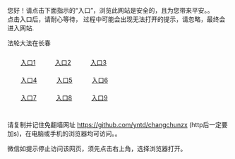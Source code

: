 您好！请点击下面指示的“入口”，浏览此网站是安全的，且为您带来平安。。 <br/>
点击入口后，请耐心等待， 过程中可能会出现无法打开的提示，请忽略，最终会进入网站. </br>

法轮大法在长春<br/>
<div style="padding:10px"><a style="margin:20px" target="_blank" href="https://dxqc94jhmehsj.cloudfront.net/2Qpsp?xmwexey" id="ccLink1" rel="nofollow">入口1</a> <a target="_blank" style="margin:20px" href="https://d4hclorh79khh.cloudfront.net/2Qpsp?rjoncnp" id="ccLink2" rel="nofollow">入口2</a> <a style="margin:20px" target="_blank" href="https://d12oixrcjygl07.cloudfront.net/2Qpsp?mtfuido" id="ccLink3" rel="nofollow">入口3</a></div>

<div style="padding:10px" ><a style="margin:20px" target="_blank" href="https://dxqc94jhmehsj.cloudfront.net/2Qpsp?xmwexey" id="ccLink4" rel="nofollow">入口4</a> <a style="margin:20px" href="https://d4hclorh79khh.cloudfront.net/2Qpsp?rjoncnp" target="_blank" id="ccLink5" rel="nofollow">入口5</a> <a style="margin:20px" href="https://d12oixrcjygl07.cloudfront.net/2Qpsp?mtfuido" target="_blank" id="ccLink6" rel="nofollow">入口6</a></div>

<div style="padding:10px"><a style="margin:20px" target="_blank" href="https://dxqc94jhmehsj.cloudfront.net/2Qpsp?xmwexey" id="ccLink7" rel="nofollow">入口7</a> <a style="margin:20px" href="https://d4hclorh79khh.cloudfront.net/2Qpsp?rjoncnp" target="_blank" id="ccLink8" rel="nofollow">入口8</a> <a style="margin:20px" target="_blank" href="https://d12oixrcjygl07.cloudfront.net/2Qpsp?mtfuido" id="ccLink9" rel="nofollow">入口9</a></div>

<br/>



请复制并记住免翻墙网址 https://github.com/yntd/changchunzx (http后一定要加s)，在电脑或手机的浏览器均可访问。。<br/>

微信如提示停止访问该网页，须先点击右上角，选择浏览器打开。
